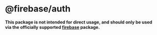 # @firebase/auth

**This package is not intended for direct usage, and should only be used via the officially supported [firebase](https://www.npmjs.com/package/firebase) package.**
